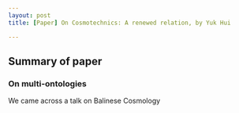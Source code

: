 ```yaml
---
layout: post
title: [Paper] On Cosmotechnics: A renewed relation, by Yuk Hui	

---
```




## Summary of paper









### On multi-ontologies

We came across a talk on Balinese Cosmology 

